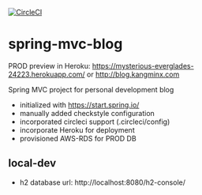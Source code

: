 [![CircleCI](https://circleci.com/gh/mountkingx/spring-mvc-blog/tree/main.svg?style=svg)](https://circleci.com/gh/mountkingx/spring-mvc-blog/tree/main)

# spring-mvc-blog

PROD preview in Heroku: https://mysterious-everglades-24223.herokuapp.com/ or http://blog.kangminx.com

Spring MVC project for personal development blog

- initialized with https://start.spring.io/
- manually added checkstyle configuration
- incorporated circleci support (.circleci/config)
- incorporate Heroku for deployment
- provisioned AWS-RDS for PROD DB 

## local-dev
- h2 database url: http://localhost:8080/h2-console/

